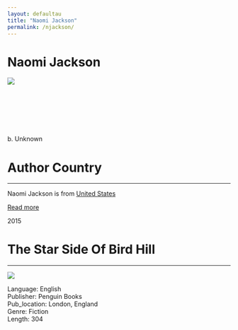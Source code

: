 ```yaml
---
layout: defaultau
title: "Naomi Jackson"
permalink: /njackson/
---
```

<!-- partial:index.partial.html -->
<div class="content">
    <h1>Naomi Jackson</h1>
    <div class="quote">
        <div><img src="https://images3.penguinrandomhouse.com/author/241542" class="logo"></div>
    </div>
    <div class="timeline">
        <div style="padding-bottom:100px;"></div>
        <div class="block">
            <div class="date right"><p class="right">b. Unknown</p></div>
            <div class="dot"></div>
            <div class="left first">
            <div class="author_country">
                <h1>Author Country</h1><hr>
          <div class="aclocation">  <p> Naomi Jackson is from <a href="{{ site.baseurl }}/1"> United States</a></p></div>
              <div class="acreadmore">  <a href="https://en.wikipedia.org/wiki/Naomi_Jackson" target="_blank">Read more</a></div>
            </div>
            </div>
        </div>
        <div class="block">
            <div class="date left"><p class="left">2015</p></div>
            <div class="dot"></div>
            <div class="right hide">
                <h1>The Star Side Of Bird Hill</h1><hr>
                <p><img src="https://m.media-amazon.com/images/W/WEBP_402378-T2/images/I/51MyBpCi2AL._SY291_BO1,204,203,200_QL40_FMwebp_.jpg"></p>
                <p>Language: English <br/>
                Publisher: Penguin Books<br/>
                Pub_location: London, England<br/>
                Genre: Fiction<br/>
                Length: 304</p>
            </div>
        </div>
        <div style="padding-bottom:100px;"></div>
    </div>
  <!-- partial -->
<script src='https://cdnjs.cloudflare.com/ajax/libs/jquery/3.1.1/jquery.min.js'></script><script  src="{{ site.baseurl }}/assets/js/authorscript.js"></script>